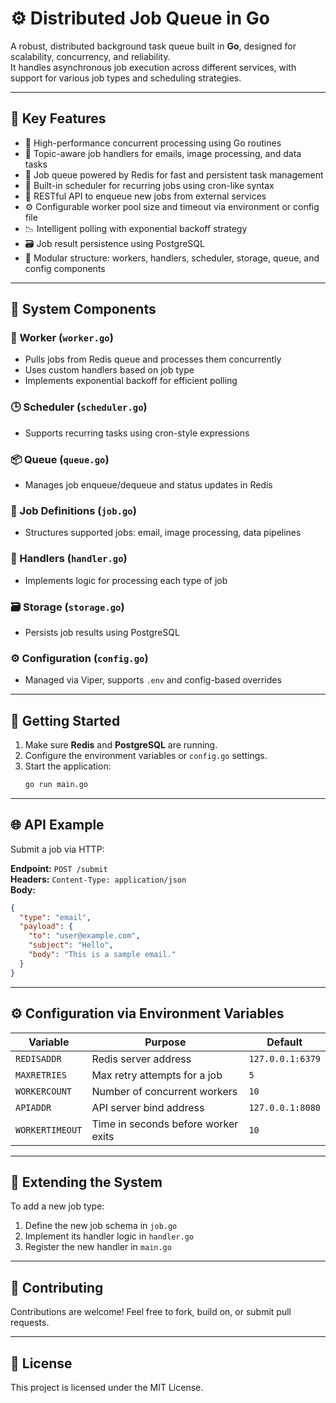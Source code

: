 # ⚙️ Distributed Job Queue in Go

A robust, distributed background task queue built in **Go**, designed for scalability, concurrency, and reliability.  
It handles asynchronous job execution across different services, with support for various job types and scheduling strategies.

---

## 🔑 Key Features

- 🚀 High-performance concurrent processing using Go routines  
- 🧠 Topic-aware job handlers for emails, image processing, and data tasks  
- 🧾 Job queue powered by Redis for fast and persistent task management  
- 📆 Built-in scheduler for recurring jobs using cron-like syntax  
- 🧪 RESTful API to enqueue new jobs from external services  
- ⚙️ Configurable worker pool size and timeout via environment or config file  
- 📉 Intelligent polling with exponential backoff strategy  
- 🗃️ Job result persistence using PostgreSQL  
- 🧩 Modular structure: workers, handlers, scheduler, storage, queue, and config components

---

## 🧱 System Components

### 🔧 Worker (`worker.go`)
- Pulls jobs from Redis queue and processes them concurrently  
- Uses custom handlers based on job type  
- Implements exponential backoff for efficient polling

### 🕒 Scheduler (`scheduler.go`)
- Supports recurring tasks using cron-style expressions

### 📦 Queue (`queue.go`)
- Manages job enqueue/dequeue and status updates in Redis

### 🧾 Job Definitions (`job.go`)
- Structures supported jobs: email, image processing, data pipelines

### 🧠 Handlers (`handler.go`)
- Implements logic for processing each type of job

### 🗃️ Storage (`storage.go`)
- Persists job results using PostgreSQL

### ⚙️ Configuration (`config.go`)
- Managed via Viper, supports `.env` and config-based overrides

---

## 🚀 Getting Started

1. Make sure **Redis** and **PostgreSQL** are running.
2. Configure the environment variables or `config.go` settings.
3. Start the application:
   ```bash
   go run main.go
   ```

---

## 🌐 API Example

Submit a job via HTTP:

**Endpoint:** `POST /submit`  
**Headers:** `Content-Type: application/json`  
**Body:**
```json
{
  "type": "email",
  "payload": {
    "to": "user@example.com",
    "subject": "Hello",
    "body": "This is a sample email."
  }
}
```

---

## ⚙️ Configuration via Environment Variables

| Variable         | Purpose                            | Default              |
|------------------|------------------------------------|----------------------|
| `REDISADDR`      | Redis server address               | `127.0.0.1:6379`     |
| `MAXRETRIES`     | Max retry attempts for a job       | `5`                  |
| `WORKERCOUNT`    | Number of concurrent workers       | `10`                 |
| `APIADDR`        | API server bind address            | `127.0.0.1:8080`     |
| `WORKERTIMEOUT`  | Time in seconds before worker exits| `10`                 |

---

## 🔌 Extending the System

To add a new job type:
1. Define the new job schema in `job.go`  
2. Implement its handler logic in `handler.go`  
3. Register the new handler in `main.go`

---

## 🤝 Contributing

Contributions are welcome! Feel free to fork, build on, or submit pull requests.

---

## 📄 License

This project is licensed under the MIT License.
